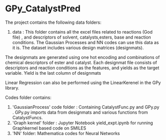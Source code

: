 # GPy_CatalystPred
The project contains the following data folders:

1. data : This folder contains all the excel files related to reactions (God file) , and descriptors of solvent, catalysts,esters, base and reaction conditions. The Gaussian Processes and NN codes can use this data as it is. The dataset includes various design matrices (designmats).

The designmats are generated using one hot encoding and combinations of chemical descriptors of ester and catalyst. Each designmat file
consists of descriptors and reaction conditions as the features, and yields as the target variable. Yield is the last column of designmats

Linear Regression can also be performed using the LinearKerenel in the GPy library. 

Codes folder contains:

1. 'GaussianProcess' code folder : Containing CatalystFunc.py and GPy.py . GPy.py imports data from designmats and various functions from CatalystFuncs.
2. 'Graph kernel' folder : Jupyter Notebook yield_expt.ipynb for running Graphkernel based code on SMILES
3. 'NN' folder: Mathematica codes for Neural Networks
